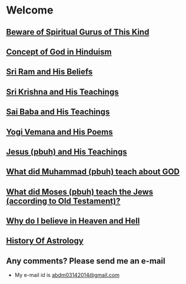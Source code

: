 # Welcome

## [Beware of Spiritual Gurus of This Kind](beware_of_spiritual_gurus_of_this_kind.md)
## [Concept of God in Hinduism](concept_of_god_in_hinduism.md)
## [Sri Ram and His Beliefs](sri_ram.md)
## [Sri Krishna and His Teachings](sri_krishna_and_his_teachings.md)
## [Sai Baba and His Teachings](sai_baba.md)
## [Yogi Vemana and His Poems](yogi_vemana_and_his_teachings.md)
## [Jesus (pbuh) and His Teachings](jesus_pbuh_and_his_beliefs.md)
## [What did Muhammad (pbuh) teach about GOD](what_did_muhammad_pbuh_teach.md)
## [What did Moses (pbuh) teach the Jews (according to Old Testament)?](what_did_moses_pbuh_teach_the_jews_according_to_old_testament.md)
## [Why do I believe in Heaven and Hell](why_do_i_believe_in_heaven_and_hell.md)
## [History Of Astrology](history_of_astrology.md)

## Any comments? Please send me an e-mail
* My e-mail id is abdm03142014@gmail.com
